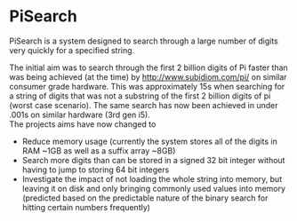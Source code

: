 PiSearch
========
PiSearch is a system designed to search through a large number of digits very quickly for a specified string.  
  
The initial aim was to search through the first 2 billion digits of Pi faster than was being achieved (at the time) by http://www.subidiom.com/pi/ on similar consumer grade hardware. This was approximately 15s when searching for a string of digits that was not a substring of the first 2 billion digits of pi (worst case scenario). The same search has now been achieved in under .001s on similar hardware (3rd gen i5).  
The projects aims have now changed to  
- Reduce memory usage (currently the system stores all of the digits in RAM ~1GB as well as a suffix array ~8GB)
- Search more digits than can be stored in a signed 32 bit integer without having to jump to storing 64 bit integers
- Investigate the impact of not loading the whole string into memory, but leaving it on disk and only bringing commonly used values into memory (predicted based on the predictable nature of the binary search for hitting certain numbers frequently)
